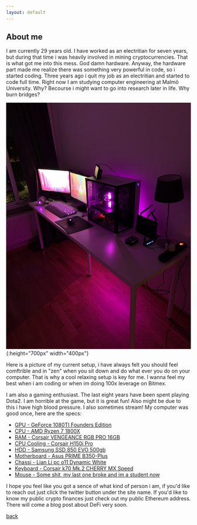 ```yaml
---
layout: default
---
```


## About me

I am currently 29 years old. I have worked as an electritian for seven years, but during that time i was heavily involved in mining cryptocurrencies. That is what got me into this mess. God damn hardware. Anyway, the hardware part made me realize there was something very powerful in code, so i started coding. Three years ago i quit my job as an electritian and started to code full time. Right now I am studying computer engineering at Malmö University. Why? Becourse i might want to go into research later in life. Why burn bridges?

![OfficeImage](/assets/images/office.jpg){:height="700px" width="400px"}

Here is a picture of my current setup, i have always felt you should feel comftrible and in "zen" when you sit down and do what ever you do on your computer. That is why a cool relaxing setup is key for me. I wanna feel my best when i am coding or when im doing 100x leverage on Bitmex.

I am also a gaming enthusiast. The last eight years have been spent playing Dota2. I am horrible at the game, but it is great fun! Also might be due to this i have high blood pressure.
I also sometimes stream! My computer was good once, here are the specs:

* [GPU - GeForce 1080TI Founders Edition](https://www.msi.com/Graphics-card/GeForce-GTX-1080-Ti-Founders-Edition.html)
* [CPU - AMD Ryzen 7 1800X](https://www.amd.com/en/products/cpu/amd-ryzen-7-1800x)
* [RAM - Corsair VENGEANCE RGB PRO 16GB](https://www.corsair.com/us/en/Categories/Products/Memory/Vengeance-PRO-RGB-White/p/CMW16GX4M2C3200C16W)
* [CPU Cooling - Corsair H150i Pro](https://www.corsair.com/eu/en/Categories/Products/Liquid-Cooling/Hydro-Series%E2%84%A2-PRO-RGB-Liquid-CPU-Coolers/p/CW-9060031-WW)
* [HDD - Samsung SSD 850 EVO 500gb](https://www.samsung.com/se/memory-storage/850-evo-sata-3-2-5-inch-ssd/MZ-75E250BEU/)
* [Motherboard - Asus PRIME B350-Plus](https://www.asus.com/se/Motherboards/PRIME-B350-PLUS/)
* [Chassi - Lian Li pc o11 Dynamic White](https://www.lian-li.com/pc-o11-dynamic/)
* [Keyboard - Corsair k70 Mk.2 CHERRY MX Speed](https://www.corsair.com/us/en/Categories/Products/Gaming-Keyboards/RGB-Mechanical-Gaming-Keyboards/K70-RGB-MK-2-SE-Mechanical-Gaming-Keyboard-%E2%80%94-CHERRY%C2%AE-MX-Speed/p/CH-9109114-NA)
* [Mouse - Some shit, my last one broke and im a student now](www.google.com)

I hope you feel like you got a sence of what kind of person i am, if you'd like to reach out just click the twitter button under the site name. If you'd like to know my public crypto finances just check out my public Ethereum address. There will come a blog post about DeFi very soon.

[back](./)